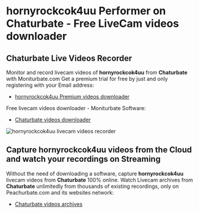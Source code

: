# hornyrockcok4uu Performer on Chaturbate - Free LiveCam videos downloader

## Chaturbate Live Videos Recorder

Monitor and record livecam videos of **hornyrockcok4uu** from **Chaturbate** with Moniturbate.com
Get a premium trial for free by just and only registering with your Email address:
* [hornyrockcok4uu Premium videos downloader](https://moniturbate.com/request-demo-licence-key.html)

Free livecam videos downloader - Moniturbate Software:
* [Chaturbate videos downloader](https://moniturbate.com/moniturbate-download-software.html)

![hornyrockcok4uu livecam videos recorder](https://peachurnet.com/templates/moniturbate-software.png)


## Capture hornyrockcok4uu videos from the Cloud and watch your recordings on Streaming

Without the need of downloading a software, capture **hornyrockcok4uu** livecam videos from **Chaturbate** 100% online.
Watch Livecam archives from **Chaturbate** unlimitedly from thousands of existing recordings, only on Peachurbate.com and its websites network:
* [Chaturbate videos archives](https://peachurnet.com/)